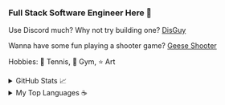 ### Full Stack Software Engineer Here 👋

<!--
**hongchris96/hongchris96** is a ✨ _special_ ✨ repository because its `README.md` (this file) appears on your GitHub profile.
-->

Use Discord much? Why not try building one? <a href="https://disguy.herokuapp.com/#/" target="_blank">DisGuy</a>

Wanna have some fun playing a shooter game? <a href="https://hongchris96.github.io/Geese-Shooter/" target="_blank">Geese Shooter</a>

Hobbies: 🎾 Tennis, 💪 Gym, ⭐ Art


<details closed>
  <summary>GitHub Stats 📈</summary>
  <br>
  
  [![GitHub stats](https://github-readme-stats.vercel.app/api?username=hongchris96)](https://github.com/hongchris96/github-readme-stats) 
  
</details>
<details closed>
  <summary>My Top Languages ☕ </summary>
  <br>
  
  [![Top Languages](https://github-readme-stats.vercel.app/api/top-langs/?username=hongchris96)](https://github.com/hongchris96/github-readme-stats) 
  
</details>
